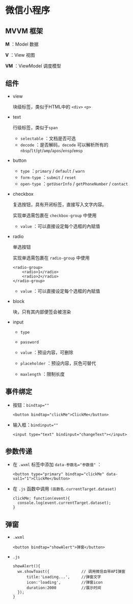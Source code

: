 # 微信小程序

## MVVM 框架

**M** ：Model 数据

**V**  ：View 视图

**VM** ：ViewModel 调度模型



## 组件

- view

  块级标签，类似于HTML中的 `<div>` `<p>` 

- text

  行级标签，类似于`span` 

  - `selectable` ：文档是否可选
  - `decode` ：是否解码，`decode` 可以解析所有的 `nbsp`/`lt`/`gt`/`amp`/`apos`/`ensp`/`emsp`

- button

  - `type` ：`primary` / `default` / `warn`
  - `form-type` ：`submit` / `reset`
  - `open-type` ：`getUserInfo` / `getPhoneNumber` / `contact` 

- checkbox

  复选按钮，具有开闭标签，直接写入文字内容。

  实现单选需包裹在 `checkbox-group` 中使用

  - `value` ：可以直接设定每个选框的內赋值

- radio

  单选按钮

  实现单选需包裹在 `radio-group` 中使用

  ```
  <radio-group>
      <radio>1</radio>
      <radio>2</radio>
  </radio-group>
  ```

  - `value` ：可以直接设定每个选框的內赋值

- block

  块，只有其内部便签会被渲染

- input

  - `type` 
  - `password`
  - `value` ：预设内容，可删除
  - `placeholder` ：预设内容，灰色可替代

  - `maxlength` ：限制长度

## 事件绑定

- 按钮：`bindtap=""`

  ```
  <button bindtap="clickMe">ClickMe</button>
  ```

- 输入框：`bindinput=""` 

  ```
  <input type="text" bindinput="changeText"></input>
  ```

  

## 参数传递

- 在 `.wxml` 标签中添加 `data-参数名="参数值"` ：

  ```
  <button type="primary" bindtap="clickMe" data-val1="1">ClickMe</button>
  ```

- 在 `.js` 函数中调用 `(函数名.currentTarget.dataset)`

  ```
  clickMe: function(event){
  	console.log(event.currentTarget.dataset);
  }
  ```



## 弹窗

- `.wxml` 

  ```
  <button bindtap="showAlert">弹窗</button>
  ```

- `.js` 

  ```
  showAlert(){
  	wx.showToast({				// 调用微信自带API弹窗
  		title:'Loading...',		//弹窗文字
  		icon:'loading',			//弹窗icon
  		duration:2000			//展示时间
  	});
  }
  ```

  

